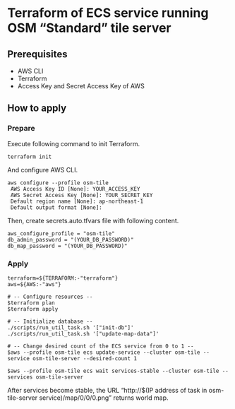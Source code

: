 Terraform of ECS service running OSM “Standard” tile server
=====

## Prerequisites

* AWS CLI
* Terraform
* Access Key and Secret Access Key of AWS

## How to apply

### Prepare

Execute following command to init Terraform.

```
terraform init
```

And configure AWS CLI.

```
aws configure --profile osm-tile
 AWS Access Key ID [None]: YOUR_ACCESS_KEY
 AWS Secret Access Key [None]: YOUR_SECRET_KEY
 Default region name [None]: ap-northeast-1
 Default output format [None]:
```

Then, create secrets.auto.tfvars file with following content.

```
aws_configure_profile = "osm-tile"
db_admin_password = "(YOUR_DB_PASSWORD)"
db_map_password = "(YOUR_DB_PASSWORD)"
```

### Apply

```
terraform=${TERRAFORM:-"terraform"}
aws=${AWS:-"aws"}

# -- Configure resources --
$terraform plan
$terraform apply

# -- Initialize database --
./scripts/run_util_task.sh '["init-db"]'
./scripts/run_util_task.sh '["update-map-data"]'

# -- Change desired count of the ECS service from 0 to 1 --
$aws --profile osm-tile ecs update-service --cluster osm-tile --service osm-tile-server --desired-count 1

$aws --profile osm-tile ecs wait services-stable --cluster osm-tile --services osm-tile-server
```

After services become stable, the URL “http://$(IP address of task in osm-tile-server service)/map/0/0/0.png” returns world map.
